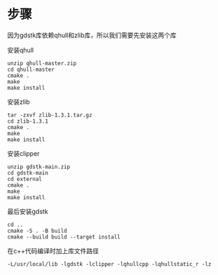 # **步骤**

因为gdstk库依赖qhull和zlib库，所以我们需要先安装这两个库

安装qhull

```
unzip qhull-master.zip
cd qhull-master
cmake .
make
make install
```

安装zlib
```
tar -zxvf zlib-1.3.1.tar.gz
cd zlib-1.3.1
cmake .
make
make install
```
安装clipper
```
unzip gdstk-main.zip
cd gdstk-main
cd external
cmake .
make
make install
```
最后安装gdstk
```
cd ..
cmake -S . -B build
cmake --build build --target install
```

在c++代码编译时加上库文件路径

`-L/usr/local/lib -lgdstk -lclipper -lqhullcpp -lqhullstatic_r -lz`
